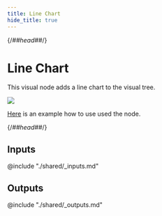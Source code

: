 ```yaml
---
title: Line Chart
hide_title: true
---
```


{/*##head##*/}

# Line Chart

This visual node adds a line chart to the visual tree.

<div className="ndl-image-with-background l">

![](/library/modules/chartjs/charts/line-chart.png)

</div>

[Here](../charts/line) is an example how to use used the node.

{/*##head##*/}

## Inputs

<div className="ndl-table-35-65">

@include "./shared/_inputs.md"

</div>

## Outputs

<div className="ndl-table-35-65">

@include "./shared/_outputs.md"

</div>
